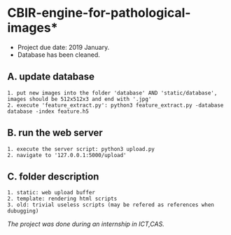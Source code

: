 # CBIR-engine-for-pathological-images*

* Project due date: 2019 January.
* Database has been cleaned.

## A. update database
	1. put new images into the folder 'database' AND 'static/database', images should be 512x512x3 and end with '.jpg'
	2. execute 'feature_extract.py': python3 feature_extract.py -database database -index feature.h5

## B. run the web server
	1. execute the server script: python3 upload.py
	2. navigate to '127.0.0.1:5000/upload'

## C. folder description
	1. static: web upload buffer
	2. template: rendering html scripts
	3. old: trivial useless scripts (may be refered as references when dubugging)
 
*The project was done during an internship in ICT,CAS.*
